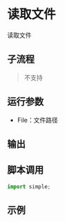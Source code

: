 # 读取文件 
读取文件

## 子流程
> 不支持


## 运行参数

* File：文件路径


## 输出

    


## 脚本调用

```python
import simple;

```

## 示例